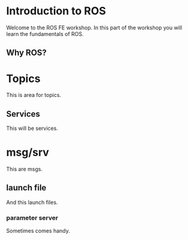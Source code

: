 # Introduction to ROS

Welcome to the ROS FE workshop. In this part of the workshop you will learn the fundamentals of ROS.

## Why ROS?

Topics
==============

This is area for topics.

Services
--------------

This will be services.

# msg/srv

This are msgs.

## launch file

And this launch files.

### parameter server

Sometimes comes handy.

